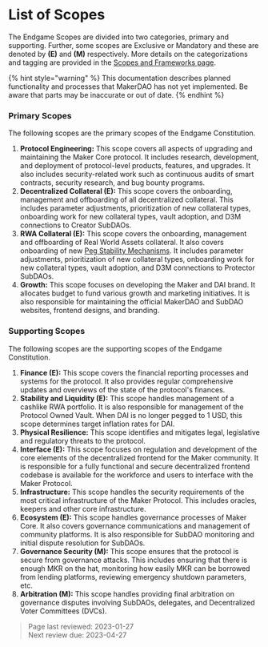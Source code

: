 # List of Scopes

The Endgame Scopes are divided into two categories, primary and supporting. Further, some scopes are Exclusive or Mandatory and these are denoted by **(E)** and **(M)** respectively. More details on the categorizations and tagging are provided in the [Scopes and Frameworks page](scopes-and-frameworks.md).

{% hint style="warning" %} This documentation describes planned functionality and processes that MakerDAO has not yet implemented. Be aware that parts may be inaccurate or out of date. {% endhint %}

### Primary Scopes
The following scopes are the primary scopes of the Endgame Constitution.
1. **Protocol Engineering:** This scope covers all aspects of upgrading and maintaining the Maker Core protocol. It includes research, development, and deployment of protocol-level products, features, and upgrades. It also includes security-related work such as continuous audits of smart contracts, security research, and bug bounty programs.
2. **Decentralized Collateral (E):** This scope covers the onboarding, management and offboarding of all decentralized collateral. This includes parameter adjustments, prioritization of new collateral types, onboarding work for new collateral types, vault adoption, and D3M connections to Creator SubDAOs. 
3. **RWA Collateral (E):** This scope covers the onboarding, management and offboarding of Real World Assets collateral. It also covers onboarding of new [Peg Stability Mechanisms](concepts/peg-stability-mechanisms.md). It includes parameter adjustments, prioritization of new collateral types, onboarding work for new collateral types, vault adoption, and D3M connections to Protector SubDAOs. 
4. **Growth:** This scope focuses on developing the Maker and DAI brand. It allocates budget to fund various growth and marketing initiatives. It is also responsible for maintaining the official MakerDAO and SubDAO websites, frontend designs, and branding.
 

### Supporting Scopes
The following scopes are the supporting scopes of the Endgame Constitution.
1. **Finance (E):** This scope covers the financial reporting processes and systems for the protocol. It also provides regular comprehensive updates and overviews of the state of the protocol's finances.
2. **Stability and Liquidity (E):** This scope handles management of a cashlike RWA portfolio. It is also responsible for management of the Protocol Owned Vault. When DAI is no longer pegged to 1 USD, this scope determines target inflation rates for DAI.
3. **Physical Resilience:** This scope identifies and mitigates legal, legislative and regulatory threats to the protocol.
4. **Interface (E):** This scope focuses on regulation and development of the core elements of the decentralized frontend for the Maker community. It is responsible for a fully functional and secure decentralized frontend codebase is available for the workforce and users to interface with the Maker Protocol.
5. **Infrastructure:** This scope handles the security requirements of the most critical infrastructure of the Maker Protocol. This includes oracles, keepers and other core infrastructure.
6. **Ecosystem (E):** This scope handles governance processes of Maker Core. It also covers governance communications and management of community platforms. It is also responsible for SubDAO monitoring and initial dispute resolution for SubDAOs.
7. **Governance Security (M):** This scope ensures that the protocol is secure from governance attacks. This includes ensuring that there is enough MKR on the hat, monitoring how easily MKR can be borrowed from lending platforms, reviewing emergency shutdown parameters, etc.
8. **Arbitration (M):** This scope handles providing final arbitration on governance disputes involving SubDAOs, delegates, and Decentralized Voter Committees (DVCs).


>Page last reviewed: 2023-01-27   
>Next review due: 2023-04-27 